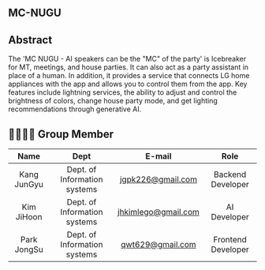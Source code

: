 ## MC-NUGU

## Abstract
The 'MC NUGU - AI speakers can be the "MC" of the party' is Icebreaker for MT, meetings, and house parties. It can also act as a party assistant in place of a human.
In  addition, it  provides  a  service  that  connects  LG home appliances with the app and allows you to control them from the app. Key features include lightning services, the ability to adjust and  control  the  brightness  of  colors,  change  house  party  mode, and get lighting recommendations through generative AI. 

## 👨‍👨‍👧‍👧 Group Member

|Name|Dept|E-mail|Role|
|:---:|:---:|:---:|:---:|
|Kang JunGyu|Dept. of Information systems|jgpk226@gmail.com|Backend Developer|
|Kim JiHoon|Dept. of Information systems|jhkimlego@gmail.com|AI Developer|
|Park JongSu|Dept. of Information systems|qwt629@gmail.com|Frontend Developer|

<br>
